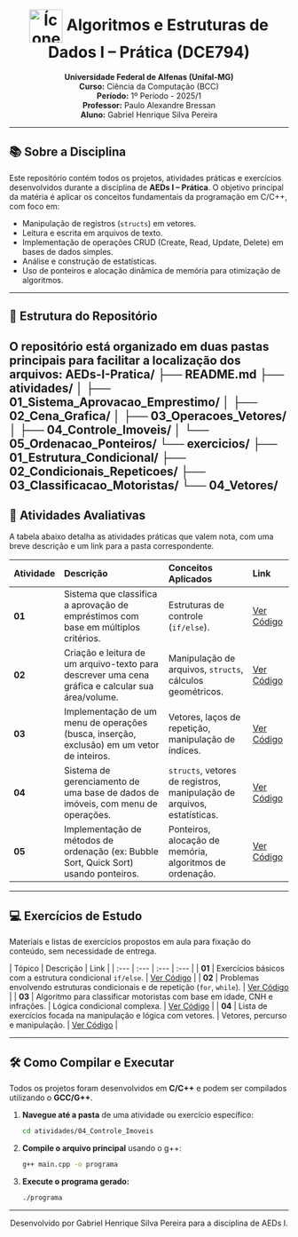<h1 align="center">
  <img src="https://i.imgur.com/8QO5Q8r.png" alt="Ícone de Algoritmos" width="60" style="vertical-align: middle;"/>
  Algoritmos e Estruturas de Dados I – Prática (DCE794)
</h1>

<p align="center">
  <strong>Universidade Federal de Alfenas (Unifal-MG)</strong><br>
  <strong>Curso:</strong> Ciência da Computação (BCC)<br>
  <strong>Período:</strong> 1º Período - 2025/1<br>
  <strong>Professor:</strong> Paulo Alexandre Bressan<br>
  <strong>Aluno:</strong> Gabriel Henrique Silva Pereira
</p>

---

## 📚 Sobre a Disciplina

Este repositório contém todos os projetos, atividades práticas e exercícios desenvolvidos durante a disciplina de **AEDs I – Prática**. O objetivo principal da matéria é aplicar os conceitos fundamentais da programação em C/C++, com foco em:

-   Manipulação de registros (`structs`) em vetores.
-   Leitura e escrita em arquivos de texto.
-   Implementação de operações CRUD (Create, Read, Update, Delete) em bases de dados simples.
-   Análise e construção de estatísticas.
-   Uso de ponteiros e alocação dinâmica de memória para otimização de algoritmos.

---

## 📂 Estrutura do Repositório

O repositório está organizado em duas pastas principais para facilitar a localização dos arquivos:
AEDs-I-Pratica/
├── README.md
├── atividades/
│   ├── 01_Sistema_Aprovacao_Emprestimo/
│   ├── 02_Cena_Grafica/
│   ├── 03_Operacoes_Vetores/
│   ├── 04_Controle_Imoveis/
│   └── 05_Ordenacao_Ponteiros/
└── exercicios/
├── 01_Estrutura_Condicional/
├── 02_Condicionais_Repeticoes/
├── 03_Classificacao_Motoristas/
└── 04_Vetores/
---

## 🚀 Atividades Avaliativas

A tabela abaixo detalha as atividades práticas que valem nota, com uma breve descrição e um link para a pasta correspondente.

| Atividade | Descrição | Conceitos Aplicados | Link |
| :--- | :--- | :--- | :--- |
| **01** | Sistema que classifica a aprovação de empréstimos com base em múltiplos critérios. | Estruturas de controle (`if/else`). | [Ver Código](./atividades/01_Sistema_Aprovacao_Emprestimo/) |
| **02** | Criação e leitura de um arquivo-texto para descrever uma cena gráfica e calcular sua área/volume. | Manipulação de arquivos, `structs`, cálculos geométricos. | [Ver Código](./atividades/02_Cena_Grafica/) |
| **03** | Implementação de um menu de operações (busca, inserção, exclusão) em um vetor de inteiros. | Vetores, laços de repetição, manipulação de índices. | [Ver Código](./atividades/03_Operacoes_Vetores/) |
| **04** | Sistema de gerenciamento de uma base de dados de imóveis, com menu de operações. | `structs`, vetores de registros, manipulação de arquivos, estatísticas. | [Ver Código](./atividades/04_Controle_Imoveis/) |
| **05** | Implementação de métodos de ordenação (ex: Bubble Sort, Quick Sort) usando ponteiros. | Ponteiros, alocação de memória, algoritmos de ordenação. | [Ver Código](./atividades/05_Ordenacao_Ponteiros/) |

---

## 💻 Exercícios de Estudo

Materiais e listas de exercícios propostos em aula para fixação do conteúdo, sem necessidade de entrega.

| Tópico | Descrição | Link |
| :--- | :--- | :--- | :--- |
| **01** | Exercícios básicos com a estrutura condicional `if/else`. | [Ver Código](./exercicios/01_Estrutura_Condicional/) |
| **02** | Problemas envolvendo estruturas condicionais e de repetição (`for`, `while`). | [Ver Código](./exercicios/02_Condicionais_Repeticoes/) |
| **03** | Algoritmo para classificar motoristas com base em idade, CNH e infrações. | Lógica condicional complexa. | [Ver Código](./exercicios/03_Classificacao_Motoristas/) |
| **04** | Lista de exercícios focada na manipulação e lógica com vetores. | Vetores, percurso e manipulação. | [Ver Código](./exercicios/04_Vetores/) |

---

## 🛠️ Como Compilar e Executar

Todos os projetos foram desenvolvidos em **C/C++** e podem ser compilados utilizando o **GCC/G++**.

1.  **Navegue até a pasta** de uma atividade ou exercício específico:
    ```bash
    cd atividades/04_Controle_Imoveis
    ```

2.  **Compile o arquivo principal** usando o g++:
    ```bash
    g++ main.cpp -o programa
    ```

3.  **Execute o programa gerado:**
    ```bash
    ./programa
    ```

---

<p align="center">
  Desenvolvido por Gabriel Henrique Silva Pereira para a disciplina de AEDs I.
</p>
